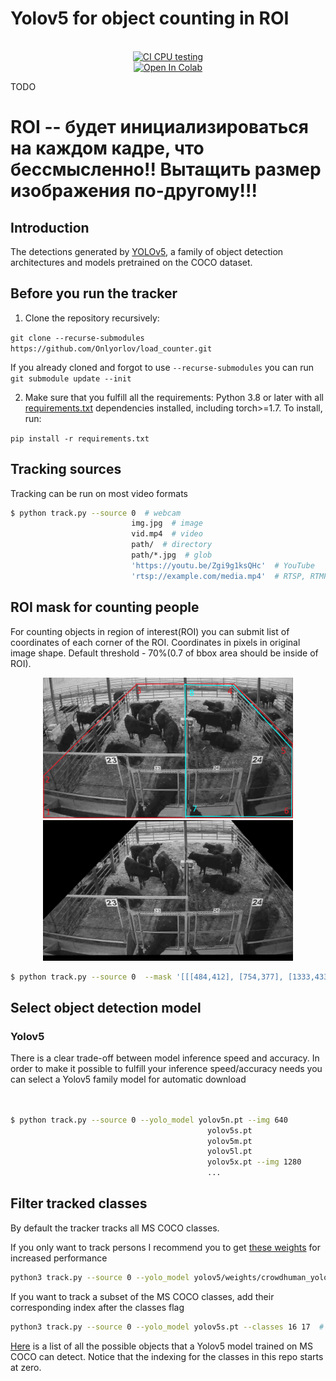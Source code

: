 # Yolov5 for object counting in ROI


<div align="center">
<br>
<div>
<a href="https://github.com/mikel-brostrom/Yolov5_DeepSort_Pytorch/actions"><img src="https://github.com/mikel-brostrom/Yolov5_DeepSort_Pytorch/workflows/CI%20CPU%20testing/badge.svg" alt="CI CPU testing"></a>
<br>  
<a href="https://colab.research.google.com/drive/1K2xtRcZvlDClPYhjIt7Z5_5FLhrGOKxE?authuser=2#scrollTo=Q-4tlUaCBjDC"><img src="https://colab.research.google.com/assets/colab-badge.svg" alt="Open In Colab"></a>
 
</div>

</div>

TODO
# ROI -- будет инициализироваться на каждом кадре, что бессмысленно!! Вытащить размер изображения по-другому!!!

## Introduction

The detections generated by [YOLOv5](https://github.com/ultralytics/yolov5), a family of object detection architectures and models pretrained on the COCO dataset.



## Before you run the tracker

1. Clone the repository recursively:

`git clone --recurse-submodules https://github.com/Onlyorlov/load_counter.git`

If you already cloned and forgot to use `--recurse-submodules` you can run `git submodule update --init`

2. Make sure that you fulfill all the requirements: Python 3.8 or later with all [requirements.txt](https://github.com/Onlyorlov/load_counter/blob/master/requirements.txt) dependencies installed, including torch>=1.7. To install, run:

`pip install -r requirements.txt`


## Tracking sources

Tracking can be run on most video formats

```bash
$ python track.py --source 0  # webcam
                           img.jpg  # image
                           vid.mp4  # video
                           path/  # directory
                           path/*.jpg  # glob
                           'https://youtu.be/Zgi9g1ksQHc'  # YouTube
                           'rtsp://example.com/media.mp4'  # RTSP, RTMP, HTTP stream
```

## ROI mask for counting people

For counting objects in region of interest(ROI) you can submit list of coordinates of each corner of the ROI.
Coordinates in pixels in original image shape.
Default threshold - 70%(0.7 of bbox area should be inside of ROI).

<div align="center">
<p>
<img src="cows.jpg" width="400"/> <img src="cows_masked.jpg" width="400"/> 
</p>
</div>

```bash
$ python track.py --source 0  --mask '[[[484,412], [754,377], [1333,433], [1404,1017], [1404,1076], [122,1076],[419,804]]]'
```


## Select object detection model

### Yolov5

There is a clear trade-off between model inference speed and accuracy. In order to make it possible to fulfill your inference speed/accuracy needs
you can select a Yolov5 family model for automatic download

```bash


$ python track.py --source 0 --yolo_model yolov5n.pt --img 640
                                            yolov5s.pt
                                            yolov5m.pt
                                            yolov5l.pt 
                                            yolov5x.pt --img 1280
                                            ...
```

## Filter tracked classes

By default the tracker tracks all MS COCO classes.

If you only want to track persons I recommend you to get [these weights](https://drive.google.com/file/d/1gglIwqxaH2iTvy6lZlXuAcMpd_U0GCUb/view?usp=sharing) for increased performance

```bash
python3 track.py --source 0 --yolo_model yolov5/weights/crowdhuman_yolov5m.pt --classes 0  # tracks persons, only
```

If you want to track a subset of the MS COCO classes, add their corresponding index after the classes flag

```bash
python3 track.py --source 0 --yolo_model yolov5s.pt --classes 16 17  # tracks cats and dogs, only
```

[Here](https://tech.amikelive.com/node-718/what-object-categories-labels-are-in-coco-dataset/) is a list of all the possible objects that a Yolov5 model trained on MS COCO can detect. Notice that the indexing for the classes in this repo starts at zero.